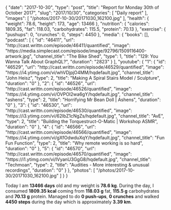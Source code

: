 {
    "date": "2017-10-30",
    "type": "post",
    "title": "Report for Monday 30th of October 2017",
    "slug": "2017\/10\/30",
    "categories": [
        "Daily report"
    ],
    "images": [
        "\/photos\/2017-10-30\/20171030_162100.jpg"
    ],
    "health": {
        "weight": 78.6,
        "height": 173,
        "age": 13466
    },
    "nutrition": {
        "calories": 1809.35,
        "fat": 118.03,
        "carbohydrates": 115.5,
        "protein": 70.13
    },
    "exercise": {
        "pushups": 0,
        "crunches": 0,
        "steps": 4450
    },
    "media": {
        "books": [],
        "podcast": [
            {
                "id": "46411",
                "url": "http:\/\/cast.writtn.com\/episode\/46411\/quantified",
                "image": "https:\/\/media.simplecast.com\/episode\/image\/92796\/1509116400-artwork.jpg",
                "channel_title": "The Bike Shed",
                "type": 1,
                "title": "129: You Wanna Talk About GraphQL?",
                "duration": "2823"
            }
        ],
        "youtube": {
            "1": {
                "id": "46529",
                "url": "http:\/\/cast.writtn.com\/episode\/46529\/quantified",
                "image": "https:\/\/i4.ytimg.com\/vi\/whVDjpjO4MM\/hqdefault.jpg",
                "channel_title": "John Heisz",
                "type": 2,
                "title": "Making A Spiral Stairs Model \/ Sculpture",
                "duration": "0"
            },
            "2": {
                "id": "46526",
                "url": "http:\/\/cast.writtn.com\/episode\/46526\/quantified",
                "image": "https:\/\/i4.ytimg.com\/vi\/OVPOI2wa6gY\/hqdefault.jpg",
                "channel_title": "ashens",
                "type": 2,
                "title": "Horrifying Mr Bean Doll | Ashens",
                "duration": "0"
            },
            "3": {
                "id": "46530",
                "url": "http:\/\/cast.writtn.com\/episode\/46530\/quantified",
                "image": "https:\/\/i3.ytimg.com\/vi\/62IbZ1cNgZs\/hqdefault.jpg",
                "channel_title": "AvE",
                "type": 2,
                "title": "Building the Torquestruct-O-Matic | Workshop ASMR",
                "duration": "0"
            },
            "4": {
                "id": "46566",
                "url": "http:\/\/cast.writtn.com\/episode\/46566\/quantified",
                "image": "https:\/\/i4.ytimg.com\/vi\/gXfOdwduXqY\/hqdefault.jpg",
                "channel_title": "Fun Fun Function",
                "type": 2,
                "title": "Why remote working is so hard",
                "duration": "0"
            },
            "5": {
                "id": "46570",
                "url": "http:\/\/cast.writtn.com\/episode\/46570\/quantified",
                "image": "https:\/\/i1.ytimg.com\/vi\/lVyanU3GgG8\/hqdefault.jpg",
                "channel_title": "Techmoan",
                "type": 2,
                "title": "Audities - More interesting & unusual recordings",
                "duration": "0"
            }
        },
        "photos": [
            "\/photos\/2017-10-30\/20171030_162100.jpg"
        ]
    }
}

Today I am <strong>13466 days</strong> old and my weight is <strong>78.6 kg</strong>. During the day, I consumed <strong>1809.35 kcal</strong> coming from <strong>118.03 g</strong> fat, <strong>115.5 g</strong> carbohydrates and <strong>70.13 g</strong> protein. Managed to do <strong>0 push-ups</strong>, <strong>0 crunches</strong> and walked <strong>4450 steps</strong> during the day which is approximately <strong>3.39 km</strong>.